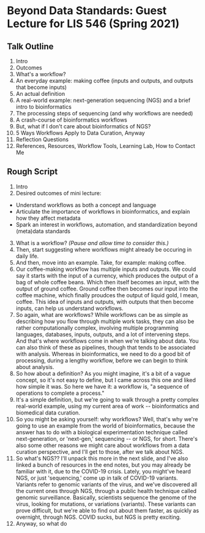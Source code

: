 # Beyond Data Standards: Guest Lecture for LIS 546 (Spring 2021)

## Talk Outline 

1. Intro
2. Outcomes
3. What's a workflow?
4. An everyday example: making coffee (inputs and outputs, and outputs that become inputs)
5. An actual definition
6. A real-world example: next-generation sequencing (NGS) and a brief intro to bioinformatics
7. The processing steps of sequencing (and why workflows are needed)
8. A crash-course of bioinformatics workflows
9. But, what if I don't care about bioinformatics of NGS?
10. 5 Ways Workflows Apply to Data Curation, Anyway
11. Reflection Questions
12. References, Resources, Workflow Tools, Learning Lab, How to Contact Me

## Rough Script

1. Intro
2. Desired outcomes of mini lecture: 
- Understand workflows as both a concept and language 
- Articulate the importance of workflows in bioinformatics, and explain how they affect metadata
- Spark an interest in workflows, automation, and standardization beyond (meta)data standards

3. What is a workflow? _(Pause and allow time to consider this.)_
4. Then, start suggesting where workflows might already be occuring in daily life.
5. And then, move into an example. Take, for example: making coffee.
7. Our coffee-making workflow has multiple inputs and outputs. We could say it starts with the input of a currency, which produces the output of a bag of whole coffee beans. Which then itself becomes an input, with the output of ground coffee. Ground coffee then becomes our input into the coffee machine, which finally proudces the output of liquid gold, I mean, coffee. This idea of inputs and outputs, with outputs that then become inputs, can help us understand workflows. 
8. So again, what are workflows? While workflows can be as simple as describing how you flow through multiple work tasks, they can also be rather computationally complex, involving multiple programming languages, databases, inputs, outputs, and a lot of intervening steps. And that's where workflows come in when we're talking about data. You can also think of these as pipelines, though that tends to be associated with analysis. Whereas in bioinformatics, we need to do a good bit of processing, during a lengthy workflow, before we can begin to think about analysis.
9. So how about a definition? As you might imagine, it's a bit of a vague concept, so it's not easy to define, but I came across this one and liked how simple it was. So here we have it: a workflow is, "a sequence of operations to complete a process."
10. It's a simple definition, but we're going to walk through a pretty complex real-world example, using my current area of work -- bioinformatics and biomedical data curation. 
11. So you might be asking yourself: why workflows? Well, that's why we're going to use an example from the world of bioinformatics, because the answer has to do with a biological experimentation technique called next-generation, or 'next-gen,' sequencing -- or NGS, for short. There's also some other reasons we might care about workflows from a data curation perspective, and I'll get to those, after we talk about NGS.
12. So what's NGS?? I'll unpack this more in the next slide, and I've also linked a bunch of resources in the end notes, but you may already be familiar with it, due to the COVID-19 crisis. Lately, you might've heard NGS, or just 'sequencing,' come up in talk of COVID-19 variants. Variants refer to genomic variants of the virus, and we've discovered all the current ones through NGS, through a public health technique called genomic surveillance. Basically, scientists sequence the genome of the virus, looking for mutations, or variations (variants). These variants can prove difficult, but we're able to find out about them faster, as quickly as overnight, through NGS. COVID sucks, but NGS is pretty exciting.
13. Anyway, so what do 
